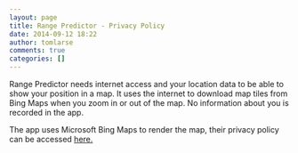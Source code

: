 ```yaml
---
layout: page
title: Range Predictor - Privacy Policy
date: 2014-09-12 18:22
author: tomlarse
comments: true
categories: []
---
```

Range Predictor needs internet access and your location data to be able to show your position in a map. It uses the internet to download map tiles from Bing Maps when you zoom in or out of the map. No information about you is recorded in the app.

The app uses Microsoft Bing Maps to render the map, their privacy policy can be accessed <a title="here" href="http://www.microsoft.com/privacystatement/en-us/bing/default.aspx" target="_blank">here.</a>
